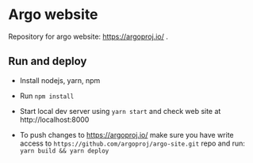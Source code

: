 # Argo website

Repository for argo website: https://argoproj.io/ .

## Run and deploy

* Install nodejs, yarn, npm
* Run `npm install`
* Start local dev server using `yarn start` and check web site at http://localhost:8000

* To push changes to https://argoproj.io/ make sure you have write access to `https://github.com/argoproj/argo-site.git`
 repo and run: `yarn build && yarn deploy`
